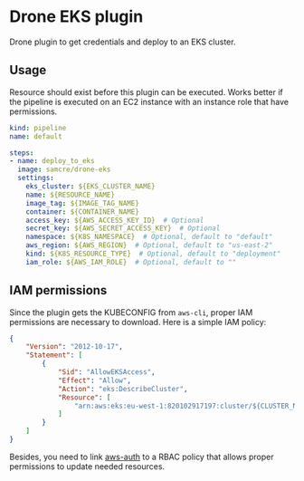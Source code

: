 # Drone EKS plugin

Drone plugin to get credentials and deploy to an EKS cluster.

## Usage

Resource should exist before this plugin can be executed. Works better if the pipeline is executed on an EC2 instance with an instance role that have permissions.

```yaml
kind: pipeline
name: default

steps:
- name: deploy_to_eks
  image: samcre/drone-eks
  settings:
    eks_cluster: ${EKS_CLUSTER_NAME}
    name: ${RESOURCE_NAME}
    image_tag: ${IMAGE_TAG_NAME}
    container: ${CONTAINER_NAME}
    access_key: ${AWS_ACCESS_KEY_ID}  # Optional
    secret_key: ${AWS_SECRET_ACCESS_KEY}  # Optional
    namespace: ${K8S_NAMESPACE}  # Optional, default to "default"
    aws_region: ${AWS_REGION}  # Optional, default to "us-east-2"
    kind: ${K8S_RESOURCE_TYPE}  # Optional, default to "deployment"
    iam_role: ${AWS_IAM_ROLE}  # Optional, default to ""
```

## IAM permissions

Since the plugin gets the KUBECONFIG from `aws-cli`, proper IAM permissions are necessary to download. Here is a simple IAM policy:

```json
{
    "Version": "2012-10-17",
    "Statement": [
        {
            "Sid": "AllowEKSAccess",
            "Effect": "Allow",
            "Action": "eks:DescribeCluster",
            "Resource": [
                "arn:aws:eks:eu-west-1:820102917197:cluster/${CLUSTER_NAME}"
            ]
        }
    ]
}
```

Besides, you need to link [aws-auth](https://docs.aws.amazon.com/eks/latest/userguide/managing-auth.html) to a RBAC policy that allows proper permissions to update needed resources.
